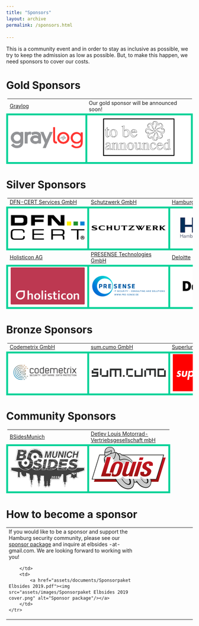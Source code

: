 ```yaml
---
title: "Sponsors"
layout: archive
permalink: /sponsors.html

---
```


This is a community event and in order to stay as inclusive as
possible, we try to keep the admission as low as possible. But, to
make this happen, we need sponsors to cover our costs.


# Gold Sponsors #

<table>
	<tr>
		<td>
			<a href="https://www.graylog.org">Graylog</a>
		</td>
		<td>
			Our gold sponsor will be announced soon!
		</td>
	</tr>
	<tr>
		<td style="background-color: white; border: 5px solid #00d298; text-align: center;">
			<img src="assets/images/Graylog_Logo_FINAL_color.png" alt="Graylog" width="200px" />
		</td>
		<td style="background-color: white; border: 5px solid #00d298; text-align: center;">
			<img src="assets/images/TBA sponsor.png" alt="Sponsor to be announced" width="200px" />
		</td>
	</tr>
</table>

# Silver Sponsors #

<table>
	<tr>
		<td>
			<a href="https://www.dfn-cert.de/">DFN-CERT Services GmbH</a>
		</td>
		<td>
			<a href="https://www.schutzwerk.com">Schutzwerk GmbH</a>
		</td>
		<td>
			<a href="https://www.hamburg-port-authority.de">Hamburg	Port Authority AöR</a>
		</td>
	</tr>
	<tr>
		<td style="background-color: white; border: 5px solid #00d298;	text-align: center; min-width:200px">
			<img src="assets/images/dfn-cert.png" alt="DFN-CERT Services GmbH" width="200px" />
		</td>
		<td style="background-color: white; border: 5px solid #00d298; text-align: center; min-width:200px">
			<img src="assets/images/Schutzwerk_Logo_RZ.png" alt="Schutzwerk GmbH" width="200px" />
		</td>
		<td style="background-color: white; border: 5px solid #00d298; text-align: center; min-width:200px">
			<img src="assets/images/HPA_Logo_CMYK_mit_Schutzzone_halbes_H.jpg" alt="Hamburg Port Authority" width="200px" />
		</td>
	</tr>
	<tr>
		<td>
			<a href="https://www.holisticon.de">Holisticon AG</a>
		</td>
		<td>
			<a href="https://www.pre-sense.de">PRESENSE Technologies GmbH</a>
		</td>
		<td>
			<a href="https://www.deloitte.com/de/">Deloitte</a>
		</td>
	</tr>
	<tr>
		<td style="background-color: white; border: 5px solid #00d298; text-align: center; min-width:200px">
			<img src="assets/images/Holisticon-logo2016-white-on-sunrise-cmyk.png" alt="Holisticon" width="200px" />
		</td>
		<td style="background-color: white; border: 5px solid #00d298; text-align: center; min-width:200px">
			<img src="assets/images/Logo_Presense_EN_rgb_blue_www.png" alt="PRESENSE Technologies GmbH" width="200px" />
		</td>
		<td style="background-color: white; border: 5px solid #00d298; text-align: center; min-width:200px">
			<img src="assets/images/Deloitte-200px.png" alt="Deloitte" width="200px" />
		</td>
	</tr>
</table>

# Bronze Sponsors #

<table>
	<tr>
		<td>
			<a href="https://www.codemetrix.io">Codemetrix GmbH</a>
		</td>
		<td>
			<a href="https://www.sumcumo.com">sum.cumo GmbH</a>
		</td>
		<td>
			<a href="https://superluminar.io">Superluminar</a>
		</td>
	</tr>
	<tr>
		<td style="background-color: white; border: 5px solid #00d298; text-align: center; min-width:200px">
			<img src="assets/images/codemetrix-logo.jpeg" alt="Codemetrix GmbH" width="200px" />
		</td>
		<td style="background-color: white; border: 5px solid #00d298; text-align: center; min-width:200px">
			<img src="assets/images/sum.cumo-logo.png" alt="sum.cumo GmbH" width="200px" />
		</td>
		<td style="background-color: white; border: 5px solid #00d298; text-align: center; min-width:200px">
			<img src="assets/images/Superluminar-400px.png" alt="Superluminar" width="200px" />
		</td>
	</tr>
</table>

# Community Sponsors #

<table>
	<tr>
		<td>
			<a href="http://bsidesmunich.org">BSidesMunich</a>
		</td>
		<td>
			<a href="https://www.louis.eu">Detlev Louis Motorrad-Vertriebsgesellschaft mbH</a>
		</td>
	</tr>
	<tr>
		<td style="background-color: white; border: 5px solid #00d298;	text-align: center; min-width:200px"  width="200px">
			<img src="assets/images/bsidesmunich_logo_website_banner_2019-slider-bg.png" alt="BSides Munich" width="200px" />
		</td>
		<td style="background-color: white; border: 5px solid #00d298;	text-align: center; min-width:200px"  width="200px">
			<img src="assets/images/louis-logo.png" alt="Louis" width="200px" />
		</td>
	</tr>
</table>

# How to become a sponsor #

<table>
	<col width="70%">
	<col width="30%">
	<tr>
		<td>
		If you would like to be a sponsor and support the Hamburg security community, please see our <a href="assets/documents/Sponsorpaket Elbsides 2019.pdf">sponsor package</a> and inquire at elbsides -at- gmail.com. We are looking forward to working with you!
		
		</td>
		<td>
			<a href="assets/documents/Sponsorpaket Elbsides 2019.pdf"><img src="assets/images/Sponsorpaket Elbsides 2019 cover.png" alt="Sponsor package"/></a>
		</td>
	</tr>
</table>
